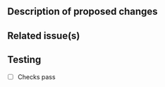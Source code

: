 ## Description of proposed changes

<!-- What is the goal of this pull request? What does this pull request change? -->

## Related issue(s)

<!--
Link any related issues here. Use GitHub's special keywords if appropriate¹.
Type `#` followed the name of an issue and GitHub will auto-suggest the issue number for you.

¹ https://docs.github.com/en/get-started/writing-on-github/working-with-advanced-formatting/using-keywords-in-issues-and-pull-requests
-->

## Testing

<!--
Make sure checks are successful at the bottom of the PR.

If applicable, add:
- any changes to existing tests
- any additional manual testing to confirm changes

Please add a note if you need help with adding tests.
-->

- [ ] Checks pass

<!-- 🙌 Thank you for contributing to Nextstrain! ✨ -->
